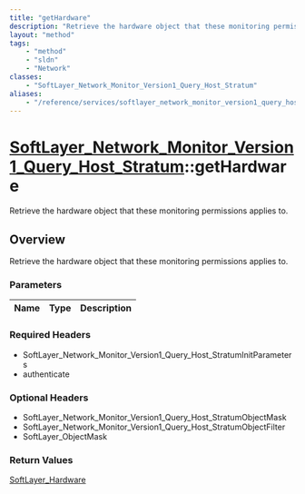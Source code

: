 ```yaml
---
title: "getHardware"
description: "Retrieve the hardware object that these monitoring permissions applies to."
layout: "method"
tags:
    - "method"
    - "sldn"
    - "Network"
classes:
    - "SoftLayer_Network_Monitor_Version1_Query_Host_Stratum"
aliases:
    - "/reference/services/softlayer_network_monitor_version1_query_host_stratum/getHardware"
---
```

# [SoftLayer_Network_Monitor_Version1_Query_Host_Stratum](/reference/services/SoftLayer_Network_Monitor_Version1_Query_Host_Stratum)::getHardware

Retrieve the hardware object that these monitoring permissions applies to.


## Overview 
Retrieve the hardware object that these monitoring permissions applies to.

### Parameters 
|Name | Type | Description |
| --- | --- | --- |


### Required Headers
* SoftLayer_Network_Monitor_Version1_Query_Host_StratumInitParameters
* authenticate

### Optional Headers
* SoftLayer_Network_Monitor_Version1_Query_Host_StratumObjectMask
* SoftLayer_Network_Monitor_Version1_Query_Host_StratumObjectFilter
* SoftLayer_ObjectMask

### Return Values
<a href='/reference/datatypes/SoftLayer_Hardware'>SoftLayer_Hardware </a>

